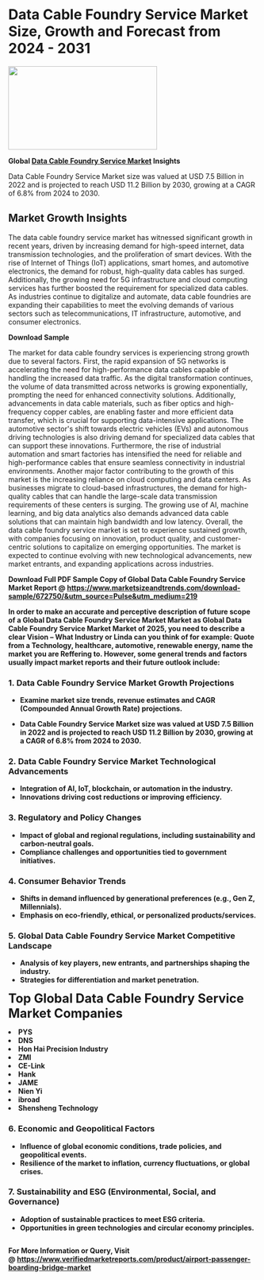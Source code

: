 <H1>Data Cable Foundry Service Market Size, Growth and Forecast from 2024 - 2031</H1><img class="aligncenter size-medium wp-image-584254" src="https://thirdeyenews.in/wp-content/uploads/2024/09/Global-Market-Research-300x168.jpeg" alt="" width="300" height="168" /><p><strong>Global&nbsp;<a href="https://www.marketsizeandtrends.com/download-sample/672750/&amp;utm_source=Pulse&amp;utm_medium=219">Data Cable Foundry Service Market</a> Insights</strong></p><p>Data Cable Foundry Service Market size was valued at USD 7.5 Billion in 2022 and is projected to reach USD 11.2 Billion by 2030, growing at a CAGR of 6.8% from 2024 to 2030.</p><p><h2>Market Growth Insights</h2> <p>The data cable foundry service market has witnessed significant growth in recent years, driven by increasing demand for high-speed internet, data transmission technologies, and the proliferation of smart devices. With the rise of Internet of Things (IoT) applications, smart homes, and automotive electronics, the demand for robust, high-quality data cables has surged. Additionally, the growing need for 5G infrastructure and cloud computing services has further boosted the requirement for specialized data cables. As industries continue to digitalize and automate, data cable foundries are expanding their capabilities to meet the evolving demands of various sectors such as telecommunications, IT infrastructure, automotive, and consumer electronics.</p> <p><strong>Download Sample</strong></p> <p>The market for data cable foundry services is experiencing strong growth due to several factors. First, the rapid expansion of 5G networks is accelerating the need for high-performance data cables capable of handling the increased data traffic. As the digital transformation continues, the volume of data transmitted across networks is growing exponentially, prompting the need for enhanced connectivity solutions. Additionally, advancements in data cable materials, such as fiber optics and high-frequency copper cables, are enabling faster and more efficient data transfer, which is crucial for supporting data-intensive applications. The automotive sector's shift towards electric vehicles (EVs) and autonomous driving technologies is also driving demand for specialized data cables that can support these innovations. Furthermore, the rise of industrial automation and smart factories has intensified the need for reliable and high-performance cables that ensure seamless connectivity in industrial environments. Another major factor contributing to the growth of this market is the increasing reliance on cloud computing and data centers. As businesses migrate to cloud-based infrastructures, the demand for high-quality cables that can handle the large-scale data transmission requirements of these centers is surging. The growing use of AI, machine learning, and big data analytics also demands advanced data cable solutions that can maintain high bandwidth and low latency. Overall, the data cable foundry service market is set to experience sustained growth, with companies focusing on innovation, product quality, and customer-centric solutions to capitalize on emerging opportunities. The market is expected to continue evolving with new technological advancements, new market entrants, and expanding applications across industries. <p><strong></p><p><span class=""><strong>Download Full PDF Sample Copy of Global Data Cable Foundry Service Market Report</strong> @ <a href="https://www.marketsizeandtrends.com/download-sample/672750/&amp;utm_source=Pulse&amp;utm_medium=219" target="_blank">https://www.marketsizeandtrends.com/download-sample/672750/&amp;utm_source=Pulse&amp;utm_medium=219</a></span></p><p>In order to make an accurate and perceptive description of future scope of a Global&nbsp;Data Cable Foundry Service Market Market as Global&nbsp;Data Cable Foundry Service Market Market of 2025, you need to describe a clear Vision &ndash; What Industry or Linda can you think of for example: Quote from a Technology, healthcare, automotive, renewable energy, name the market you are Reffering to. However, some general trends and factors usually impact market reports and their future outlook include:</p><h3>1.&nbsp;<strong>Data Cable Foundry Service Market Growth Projections</strong></h3><ul><li>Examine market size trends, revenue estimates and CAGR (Compounded Annual Growth Rate) projections.</li><li><p>Data Cable Foundry Service Market size was valued at USD 7.5 Billion in 2022 and is projected to reach USD 11.2 Billion by 2030, growing at a CAGR of 6.8% from 2024 to 2030.</p></li></ul><h3>2.&nbsp;<strong>Data Cable Foundry Service Market Technological Advancements</strong></h3><ul><li>Integration of AI, IoT, blockchain, or automation in the industry.</li><li>Innovations driving cost reductions or improving efficiency.</li></ul><h3>3.&nbsp;<strong>Regulatory and Policy Changes</strong></h3><ul><li>Impact of global and regional regulations, including sustainability and carbon-neutral goals.</li><li>Compliance challenges and opportunities tied to government initiatives.</li></ul><h3>4.&nbsp;<strong>Consumer Behavior Trends</strong></h3><ul><li>Shifts in demand influenced by generational preferences (e.g., Gen Z, Millennials).</li><li>Emphasis on eco-friendly, ethical, or personalized products/services.</li></ul><h3>5.&nbsp;<strong>Global Data Cable Foundry Service Market Competitive Landscape</strong></h3><ul><li>Analysis of key players, new entrants, and partnerships shaping the industry.</li><li>Strategies for differentiation and market penetration.</li></ul><p data-pm-slice="1 1 []"><span style="color: inherit; font-family: inherit; font-size: 25px;">Top Global Data Cable Foundry Service Market Companies</span></p><div class="" data-test-id=""><p><li>PYS</li><li> DNS</li><li> Hon Hai Precision Industry</li><li> ZMI</li><li> CE-Link</li><li> Hank</li><li> JAME</li><li> Nien Yi</li><li> ibroad</li><li> Shensheng Technology</li></p></div><h3>6.&nbsp;<strong>Economic and Geopolitical Factors</strong></h3><ul><li>Influence of global economic conditions, trade policies, and geopolitical events.</li><li>Resilience of the market to inflation, currency fluctuations, or global crises.</li></ul><h3>7.&nbsp;<strong>Sustainability and ESG (Environmental, Social, and Governance)</strong></h3><ul><li>Adoption of sustainable practices to meet ESG criteria.</li><li>Opportunities in green technologies and circular economy principles.</li></ul><h2><strong style="font-size: 14px;">For More Information or Query, Visit @&nbsp;</strong><a style="background-color: #ffffff; font-size: 14px;" href="https://www.marketsizeandtrends.com/report/data-cable-foundry-service-market/" target="_blank">https://www.verifiedmarketreports.com/product/airport-passenger-boarding-bridge-market</a></h2>
